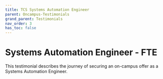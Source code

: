 ```yaml
---
title: TCS Systems Automation Engineer
parent: Oncampus-Testimonials
grand_parent: Testimonials
nav_order: 3
has_toc: false
---
```

# Systems Automation Engineer - FTE
This testimonial describes the journey of securing an on-campus offer as a Systems Automation Engineer.